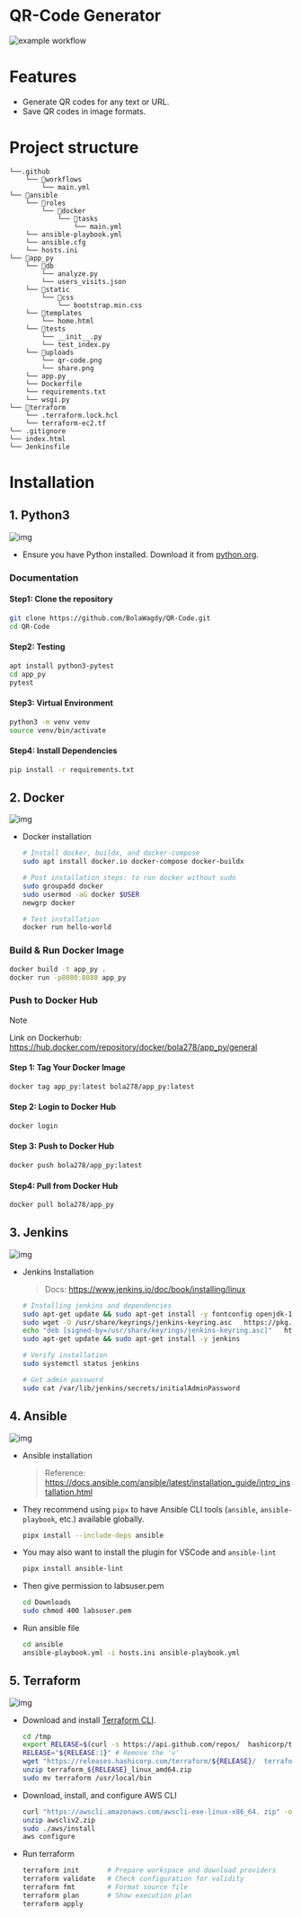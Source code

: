 # QR-Code Generator
![example workflow](https://github.com/BolaWagdy/QR-flask-app/actions/workflows/main.yml/badge.svg)

# Features

- Generate QR codes for any text or URL.
- Save QR codes in image formats.

# Project structure
```
└──.github
    └── 📁workflows
        └── main.yml
└── 📁ansible
    └── 📁roles
        └── 📁docker
            └── 📁tasks
                └── main.yml
    └── ansible-playbook.yml
    └── ansible.cfg
    └── hosts.ini
└── 📁app_py
    └── 📁db
        └── analyze.py
        └── users_visits.json
    └── 📁static
        └── 📁css
            └── bootstrap.min.css
    └── 📁templates
        └── home.html
    └── 📁tests
        └── __init__.py
        └── test_index.py
    └── 📁uploads
        └── qr-code.png
        └── share.png
    └── app.py
    └── Dockerfile
    └── requirements.txt
    └── wsgi.py
└── 📁terraform
    └── .terraform.lock.hcl
    └── terraform-ec2.tf
└── .gitignore
└── index.html
└── Jenkinsfile               
```

# Installation

## 1. Python3
![img](https://ctf-cci-com.imgix.net/1vibQmk6bIzcqa7IOAhMcU/721c31daca3424f098689844146df25a/2024-05-30-testing-for-python.png?ixlib=rb-3.2.1&w=2000&auto=format&fit=max&q=60&ch=DPR%2CWidth%2CViewport-Width%2CSave-Data)
- Ensure you have Python installed. Download it from [python.org](https://www.python.org/downloads/).

### Documentation

#### Step1: Clone the repository

```bash
git clone https://github.com/BolaWagdy/QR-Code.git
cd QR-Code
```


#### Step2: Testing 

```bash
apt install python3-pytest
cd app_py
pytest
```

#### Step3: Virtual Environment

```bash
python3 -m venv venv
source venv/bin/activate
```

#### Step4: Install Dependencies

```bash
pip install -r requirements.txt
```

## 2. Docker
![img](https://media.licdn.com/dms/image/D5612AQGeEHapUptoxw/article-cover_image-shrink_600_2000/0/1684079864237?e=2147483647&v=beta&t=UUUAS5PPyisf3YVxC_VFidjxwFeTZwfpb1y4dH0G5xs)
- Docker installation

    ```bash
    # Install docker, buildx, and docker-compose
    sudo apt install docker.io docker-compose docker-buildx

    # Post installation steps: to run docker without sudo
    sudo groupadd docker
    sudo usermod -aG docker $USER
    newgrp docker

    # Test installation
    docker run hello-world
    ```
### Build & Run Docker Image

```bash
docker build -t app_py .
docker run -p8080:8080 app_py
```

### Push to Docker Hub
> [!NOTE]  
> Link on Dockerhub: https://hub.docker.com/repository/docker/bola278/app_py/general            

#### Step 1: Tag Your Docker Image

```bash
docker tag app_py:latest bola278/app_py:latest
```

#### Step 2: Login to Docker Hub

```bash
docker login
```

#### Step 3: Push to Docker Hub

```bash
docker push bola278/app_py:latest
```

#### Step4: Pull from Docker Hub

```bash
docker pull bola278/app_py
```
## 3. Jenkins

![img](https://www.jenkins.io/images/post-images/blueocean/pipeline-run.png)

- Jenkins Installation

    > Docs: <https://www.jenkins.io/doc/book/installing/linux>

    ```bash
    # Installing jenkins and dependencies
    sudo apt-get update && sudo apt-get install -y fontconfig openjdk-17-jre
    sudo wget -O /usr/share/keyrings/jenkins-keyring.asc   https://pkg.jenkins.io/debian-stable/jenkins.io-2023.key
    echo "deb [signed-by=/usr/share/keyrings/jenkins-keyring.asc]"   https://pkg.jenkins.io/debian-stable binary/ | sudo tee   /etc/apt/sources.list.d/jenkins.list > /dev/null
    sudo apt-get update && sudo apt-get install -y jenkins
    
    # Verify installation
    sudo systemctl status jenkins
    
    # Get admin password
    sudo cat /var/lib/jenkins/secrets/initialAdminPassword
    ```

## 4. Ansible

![img](https://cdn.hashnode.com/res/hashnode/image/upload/v1689150053976/ab2d96c7-398a-42da-a6a6-bb0f7842d97a.webp?w=1600&h=840&fit=crop&crop=entropy&auto=compress,format&format=webp)

- Ansible installation

    > Reference: <https://docs.ansible.com/ansible/latest/installation_guide/intro_installation.html>


- They recommend using `pipx` to have Ansible CLI tools (`ansible`, `ansible-playbook`, etc.) available globally.

  ```bash
  pipx install --include-deps ansible
  ```

- You may also want to install the plugin for VSCode and `ansible-lint`

  ```bash
  pipx install ansible-lint
  ```
- Then give permission to labsuser.pem
  ```bash
  cd Downloads
  sudo chmod 400 labsuser.pem
  ```

- Run ansible file
  ```bash
  cd ansible
  ansible-playbook.yml -i hosts.ini ansible-playbook.yml
  ```

## 5. Terraform
![img](https://developer.hashicorp.com/_next/image?url=https%3A%2F%2Fcontent.hashicorp.com%2Fapi%2Fassets%3Fproduct%3Dterraform%26version%3Drefs%252Fheads%252Fv1.9%26asset%3Dwebsite%252Fimg%252Fdocs%252Fintro-terraform-apis.png%26width%3D2048%26height%3D644&w=2048&q=75&dpl=dpl_AsSRcRKA9VSqCeGAyCyNSd63nA73)

- Download and install [Terraform CLI](https://www.terraform.io/downloads).

    ```bash
    cd /tmp
    export RELEASE=$(curl -s https://api.github.com/repos/  hashicorp/terraform/releases/latest | jq -r '.tag_name')
    RELEASE="${RELEASE:1}" # Remove the 'v'
    wget "https://releases.hashicorp.com/terraform/${RELEASE}/  terraform_${RELEASE}_linux_amd64.zip"
    unzip terraform_${RELEASE}_linux_amd64.zip
    sudo mv terraform /usr/local/bin
    ```
- Download, install, and configure AWS CLI

    ```bash
    curl "https://awscli.amazonaws.com/awscli-exe-linux-x86_64. zip" -o "awscliv2.zip"
    unzip awscliv2.zip
    sudo ./aws/install
    aws configure
    ```
- Run terraform

    ```bash
    terraform init       # Prepare workspace and download providers
    terraform validate   # Check configuration for validity
    terraform fmt        # Format source file
    terraform plan       # Show execution plan
    terraform apply
    ```
